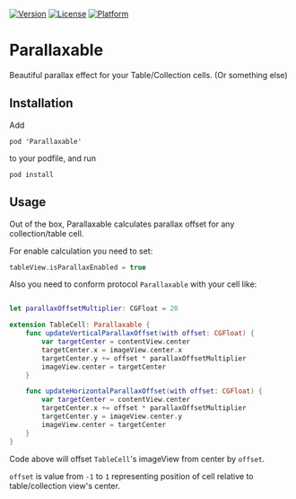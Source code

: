 [![Version](https://img.shields.io/cocoapods/v/Parallaxable.svg?style=flat-square)](http://cocoapods.org/pods/Parallaxable)
[![License](https://img.shields.io/cocoapods/l/Parallaxable.svg?style=flat-square)](http://cocoapods.org/pods/Parallaxable)
[![Platform](https://img.shields.io/cocoapods/p/Parallaxable.svg?style=flat-square)](http://cocoapods.org/pods/Parallaxable)

# Parallaxable

Beautiful parallax effect for your Table/Collection cells. (Or something else)

## Installation
Add

`pod 'Parallaxable'`

to your podfile, and run

`pod install`

## Usage
Out of the box, Parallaxable calculates parallax offset for any collection/table cell.

For enable calculation you need to set:

```swift
tableView.isParallaxEnabled = true
```

Also you need to conform protocol `Parallaxable` with your cell like: 

```swift

let parallaxOffsetMultiplier: CGFloat = 20

extension TableCell: Parallaxable {
    func updateVerticalParallaxOffset(with offset: CGFloat) {
        var targetCenter = contentView.center
        targetCenter.x = imageView.center.x
        targetCenter.y += offset * parallaxOffsetMultiplier
        imageView.center = targetCenter
    }

    func updateHorizontalParallaxOffset(with offset: CGFloat) {
        var targetCenter = contentView.center
        targetCenter.x += offset * parallaxOffsetMultiplier
        targetCenter.y = imageView.center.y
        imageView.center = targetCenter
    }
}
```
Code above will offset `TableCell`'s imageView from center by `offset`.

`offset` is value from `-1` to `1` representing position of cell relative to table/collection view's center.
